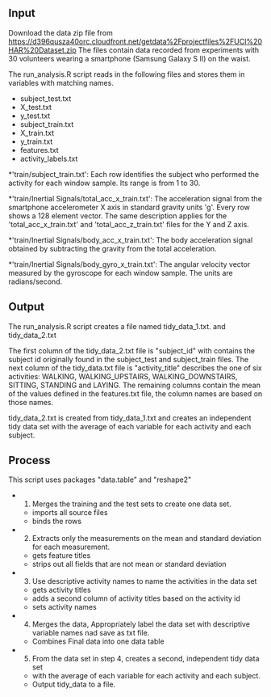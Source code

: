 ## Input
Download the data zip file from https://d396qusza40orc.cloudfront.net/getdata%2Fprojectfiles%2FUCI%20HAR%20Dataset.zip 
The files contain data recorded from experiments with 30 volunteers wearing a smartphone (Samsung Galaxy S II) on the waist.

The run_analysis.R script reads in the following files and stores them in variables with matching names.

* subject_test.txt
* X_test.txt
* y_test.txt
* subject_train.txt
* X_train.txt
* y_train.txt
* features.txt
* activity_labels.txt

*'train/subject_train.txt': Each row identifies the subject who performed the activity for each window sample. Its range is from 1 to 30.

*'train/Inertial Signals/total_acc_x_train.txt': The acceleration signal from the smartphone accelerometer X axis in standard gravity units 'g'. Every row shows a 128 element vector. The same description applies for the 'total_acc_x_train.txt' and 'total_acc_z_train.txt' files for the Y and Z axis.

*'train/Inertial Signals/body_acc_x_train.txt': The body acceleration signal obtained by subtracting the gravity from the total acceleration.

*'train/Inertial Signals/body_gyro_x_train.txt': The angular velocity vector measured by the gyroscope for each window sample. The units are radians/second.

## Output
The run_analysis.R script creates a file named tidy_data_1.txt. and tidy_data_2.txt

The first column of the tidy_data_2.txt file is "subject_id" with contains the subject id originally found
in the subject_test and subject_train files. 
The next column of the tidy_data.txt file is "activity_title" describes the one of six activities:
WALKING, WALKING_UPSTAIRS, WALKING_DOWNSTAIRS, SITTING, STANDING and LAYING. 
The remaining columns contain the mean of the values defined in the features.txt file,
the column names are based on those names.

tidy_data_2.txt is created from tidy_data_1.txt and creates an independent tidy data set 
with the average of each variable for each activity and each subject.

## Process

This script uses packages "data.table" and "reshape2"
* 1. Merges the training and the test sets to create one data set.
   * imports all source files
   * binds the rows
* 2. Extracts only the measurements on the mean and standard deviation for each measurement. 
   * gets feature titles
   * strips out all fields that are not mean or standard deviation
* 3. Use descriptive activity names to name the activities in the data set
   * gets activity titles
   * adds a second column of activity titles based on the activity id
   * sets activity names
* 4. Merges the data, Appropriately label the data set with descriptive variable names nad save as txt file. 
   * Combines Final data into one data table
* 5. From the data set in step 4, creates a second, independent tidy data set 
   * with the average of each variable for each activity and each subject.
   * Output tidy_data to a file.

